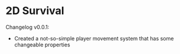 # 2D Survival

Changelog v0.0.1:
- Created a not-so-simple player movement system that has some changeable properties
